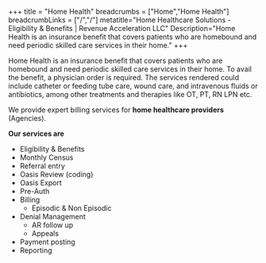 +++
title = "Home Health"
breadcrumbs = ["Home","Home Health"]
breadcrumbLinks = ["/","/"]
metatitle="Home Healthcare Solutions - Eligibility & Benefits | Revenue Acceleration LLC"
Description="Home Health is an insurance benefit that covers patients who are homebound and need periodic skilled care services in their home."
+++

Home Health is an insurance benefit that covers patients who are homebound and need periodic skilled care services in their home. To avail the benefit, a physician order is required. The services rendered could include catheter or feeding tube care, wound care, and intravenous fluids or antibiotics, among other treatments and therapies like OT, PT, RN LPN etc. 

We provide expert billing services for **home healthcare providers** (Agencies). 

**Our services are**

- Eligibility & Benefits
- Monthly Census
- Referral entry
- Oasis Review (coding)
- Oasis Export
- Pre-Auth
- Billing
    - Episodic & Non Episodic
- Denial Management
    - AR follow up
    - Appeals
- Payment posting
- Reporting